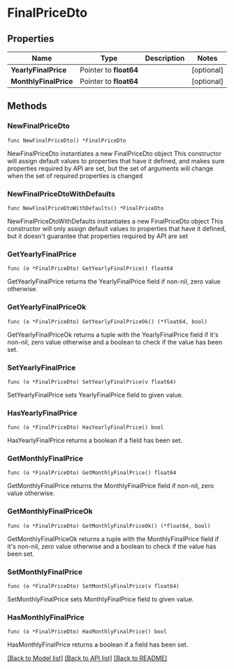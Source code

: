 # FinalPriceDto

## Properties

Name | Type | Description | Notes
------------ | ------------- | ------------- | -------------
**YearlyFinalPrice** | Pointer to **float64** |  | [optional] 
**MonthlyFinalPrice** | Pointer to **float64** |  | [optional] 

## Methods

### NewFinalPriceDto

`func NewFinalPriceDto() *FinalPriceDto`

NewFinalPriceDto instantiates a new FinalPriceDto object
This constructor will assign default values to properties that have it defined,
and makes sure properties required by API are set, but the set of arguments
will change when the set of required properties is changed

### NewFinalPriceDtoWithDefaults

`func NewFinalPriceDtoWithDefaults() *FinalPriceDto`

NewFinalPriceDtoWithDefaults instantiates a new FinalPriceDto object
This constructor will only assign default values to properties that have it defined,
but it doesn't guarantee that properties required by API are set

### GetYearlyFinalPrice

`func (o *FinalPriceDto) GetYearlyFinalPrice() float64`

GetYearlyFinalPrice returns the YearlyFinalPrice field if non-nil, zero value otherwise.

### GetYearlyFinalPriceOk

`func (o *FinalPriceDto) GetYearlyFinalPriceOk() (*float64, bool)`

GetYearlyFinalPriceOk returns a tuple with the YearlyFinalPrice field if it's non-nil, zero value otherwise
and a boolean to check if the value has been set.

### SetYearlyFinalPrice

`func (o *FinalPriceDto) SetYearlyFinalPrice(v float64)`

SetYearlyFinalPrice sets YearlyFinalPrice field to given value.

### HasYearlyFinalPrice

`func (o *FinalPriceDto) HasYearlyFinalPrice() bool`

HasYearlyFinalPrice returns a boolean if a field has been set.

### GetMonthlyFinalPrice

`func (o *FinalPriceDto) GetMonthlyFinalPrice() float64`

GetMonthlyFinalPrice returns the MonthlyFinalPrice field if non-nil, zero value otherwise.

### GetMonthlyFinalPriceOk

`func (o *FinalPriceDto) GetMonthlyFinalPriceOk() (*float64, bool)`

GetMonthlyFinalPriceOk returns a tuple with the MonthlyFinalPrice field if it's non-nil, zero value otherwise
and a boolean to check if the value has been set.

### SetMonthlyFinalPrice

`func (o *FinalPriceDto) SetMonthlyFinalPrice(v float64)`

SetMonthlyFinalPrice sets MonthlyFinalPrice field to given value.

### HasMonthlyFinalPrice

`func (o *FinalPriceDto) HasMonthlyFinalPrice() bool`

HasMonthlyFinalPrice returns a boolean if a field has been set.


[[Back to Model list]](../README.md#documentation-for-models) [[Back to API list]](../README.md#documentation-for-api-endpoints) [[Back to README]](../README.md)



